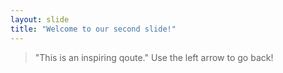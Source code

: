 ```yaml
---
layout: slide
title: "Welcome to our second slide!"
---
```

> "This is an inspiring qoute."
Use the left arrow to go back!
